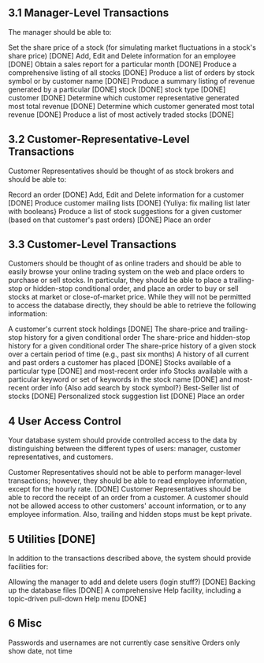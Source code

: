 3.1 Manager-Level Transactions
---------------------------------------
The manager should be able to:

Set the share price of a stock (for simulating market fluctuations in a stock's share price) [DONE]
Add, Edit and Delete information for an employee [DONE]
Obtain a sales report for a particular month [DONE]
Produce a comprehensive listing of all stocks [DONE]
Produce a list of orders by stock symbol or by customer name [DONE]
Produce a summary listing of revenue generated by a particular [DONE]
	stock [DONE]
	stock type [DONE]
	customer [DONE]
Determine which customer representative generated most total revenue [DONE]
Determine which customer generated most total revenue [DONE]
Produce a list of most actively traded stocks [DONE]

3.2 Customer-Representative-Level Transactions
---------------------------------------------------
Customer Representatives should be thought of as stock brokers and should be able to:

Record an order [DONE]
Add, Edit and Delete information for a customer [DONE]
Produce customer mailing lists [DONE]
	{Yuliya: fix mailing list later with booleans}
Produce a list of stock suggestions for a given customer (based on that customer's past orders) [DONE]
Place an order

3.3 Customer-Level Transactions
----------------------------------------------
Customers should be thought of as online traders and should be able to easily browse your online trading system on the web and place orders to purchase or sell stocks. In particular, they should be able to place a trailing-stop or hidden-stop conditional order, and place an order to buy or sell stocks at market or close-of-market price. While they will not be permitted to access the database directly, they should be able to retrieve the following information:

A customer's current stock holdings [DONE]
The share-price and trailing-stop history for a given conditional order
The share-price and hidden-stop history for a given conditional order
The share-price history of a given stock over a certain period of time (e.g., past six months)
A history of all current and past orders a customer has placed [DONE]
Stocks available of a particular type [DONE]
	and most-recent order info
Stocks available with a particular keyword or set of keywords in the stock name [DONE]
	and most-recent order info
{Also add search by stock symbol?}
Best-Seller list of stocks [DONE]
Personalized stock suggestion list [DONE]
Place an order

4 User Access Control
------------------------------------
Your database system should provide controlled access to the data by distinguishing between the different types of users: manager, customer representatives, and customers.

Customer Representatives should not be able to perform manager-level transactions; however, they should be able to read employee information, except for the hourly rate. [DONE]
Customer Representatives should be able to record the receipt of an order from a customer.
A customer should not be allowed access to other customers' account information, or to any employee information. Also, trailing and hidden stops must be kept private.

5 Utilities [DONE]
----------------------------------
In addition to the transactions described above, the system should provide facilities for:

Allowing the manager to add and delete users (login stuff?) [DONE]
Backing up the database files [DONE]
A comprehensive Help facility, including a topic-driven pull-down Help menu [DONE]

6 Misc
----------------------------------
Passwords and usernames are not currently case sensitive
Orders only show date, not time

